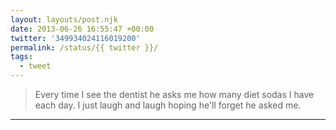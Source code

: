 ```yaml
---
layout: layouts/post.njk
date: 2013-06-26 16:55:47 +00:00
twitter: '349934024116019200'
permalink: /status/{{ twitter }}/
tags: 
  - tweet
---
```


> Every time I see the dentist he asks me how many diet sodas I have each day. I just laugh and laugh hoping he'll forget he asked me.

---
